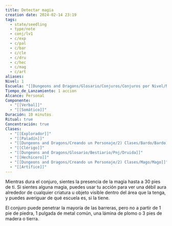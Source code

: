```yaml
---
title: Detectar magia
creation date: 2024-02-14 23:19
tags:
  - state/seedling
  - type/note
  - conj/lv1
  - c/exp
  - c/pal
  - c/bar
  - c/cle
  - c/dru
  - c/hec
  - c/mag
  - c/art
aliases: 
Nivel: 1
Escuela: "[[Dungeons and Dragons/Glosario/Conjuros/Conjuros por Nivel/Nivel 4/Adivinación|Adivinación]]"
Tiempo_de_Lanzamiento: 1 accion
Alcance: Personal
Componente:
  - "[[Verbal]]"
  - "[[Somático]]"
Duración: 10 minutos
Ritual: true
Concentración: true
Clases:
  - "[[Explorador]]"
  - "[[Paladín]]"
  - "[[Dungeons and Dragons/Creando un Personaje/2) Clases/Bardo/Bardo]]"
  - "[[Clérigo]]"
  - "[[Dungeons and Dragons/Glosario/Bestiario/Pnj/Druida]]"
  - "[[Hechicero]]"
  - "[[Dungeons and Dragons/Creando un Personaje/2) Clases/Mago/Mago]]"
  - "[[Artífice]]"
---
```

Mientras dura el conjuro, sientes la presencia de la magia hasta a 30 pies de ti. Si sientes alguna magia, puedes usar tu acción para ver una débil aura alrededor de cualquier criatura u objeto visible dentro del área que la tenga, y puedes averiguar de qué escuela es, si la tiene.

El conjuro puede penetrar la mayoría de las barreras, pero no a partir de 1 pie de piedra, 1 pulgada de metal común, una lámina de plomo o 3 pies de madera o tierra.